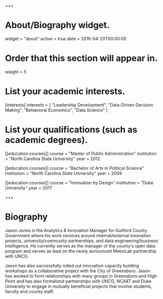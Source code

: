 +++
# About/Biography widget.
widget = "about"
active = true
date = 2016-04-20T00:00:00

# Order that this section will appear in.
weight = 5

# List your academic interests.
[interests]
  interests = [
    "Leadership Development",
    "Data-Driven Decision Making",
    "Behavioral Economics",
    "Data Science"
  ]

# List your qualifications (such as academic degrees).
[[education.courses]]
  course = "Master of Public Administration"
  institution = "North Carolina State University"
  year = 2012

[[education.courses]]
  course = "Bachelor of Arts in Political Science"
  institution = "North Carolina State University"
  year = 2009

[[education.courses]]
  course = "Innovation by Design"
  institution = "Duke University"
  year = 2017
 
+++

# Biography

Jason Jones is the Analytics & Innovation Manager for Guilford County Government where his work revolves around internal/external innovation projects, university/community partnerships, and data engineering/business intelligence. He currently serves as the manager of the county's open data program and serves as lead on the newly announced MetroLab partnership with UNCG.

Jason has also successfully rolled out innovation capacity building workshops as a collaborative project with the City of Greensboro. Jason has worked to form relationships with many groups in Greensboro and High Point and has also formalized partnerships with UNCG, NCA&T and Duke University to engage in mutually beneficial projects that involve students, faculty and county staff.
